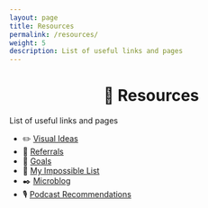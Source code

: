 ```yaml
---
layout: page
title: Resources
permalink: /resources/
weight: 5
description: List of useful links and pages
---
```

<h1 style="text-align:center;" >🍉 Resources</h1>
<p class="text-center" >List of useful links and pages</p>

* ✏️ [Visual Ideas](/visuals)
* 🎁 [Referrals](/referrals)
* 💎 [Goals](/goals)
* 🎯️ [My Impossible List](/impossible-list)
* ✒️ [Microblog](/microblog/)
* 🎙️ [Podcast Recommendations](/podcast-recommendations)